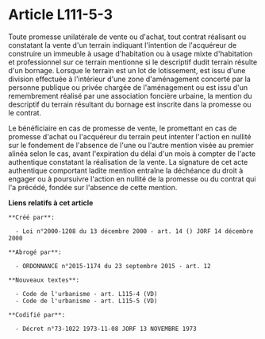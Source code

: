 # Article L111-5-3

Toute promesse unilatérale de vente ou d'achat, tout contrat réalisant ou constatant la vente d'un terrain indiquant
l'intention de l'acquéreur de construire un immeuble à usage d'habitation ou à usage mixte d'habitation et professionnel sur
ce terrain mentionne si le descriptif dudit terrain résulte d'un bornage. Lorsque le terrain est un lot de lotissement, est
issu d'une division effectuée à l'intérieur d'une zone d'aménagement concerté par la personne publique ou privée chargée de
l'aménagement ou est issu d'un remembrement réalisé par une association foncière urbaine, la mention du descriptif du terrain
résultant du bornage est inscrite dans la promesse ou le contrat.

Le bénéficiaire en cas de promesse de vente, le promettant en cas de promesse d'achat ou l'acquéreur du terrain peut intenter
l'action en nullité sur le fondement de l'absence de l'une ou l'autre mention visée au premier alinéa selon le cas, avant
l'expiration du délai d'un mois à compter de l'acte authentique constatant la réalisation de la vente. La signature de cet
acte authentique comportant ladite mention entraîne la déchéance du droit à engager ou à poursuivre l'action en nullité de la
promesse ou du contrat qui l'a précédé, fondée sur l'absence de cette mention.

**Liens relatifs à cet article**

	**Créé par**:

	  - Loi n°2000-1208 du 13 décembre 2000 - art. 14 () JORF 14 décembre 2000

	**Abrogé par**:

	  - ORDONNANCE n°2015-1174 du 23 septembre 2015 - art. 12

	**Nouveaux textes**:

	  - Code de l'urbanisme - art. L115-4 (VD)
	  - Code de l'urbanisme - art. L115-5 (VD)

	**Codifié par**:

	  - Décret n°73-1022 1973-11-08 JORF 13 NOVEMBRE 1973
